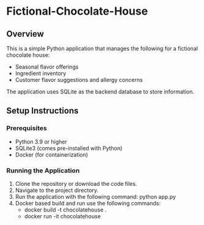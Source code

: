 # Fictional-Chocolate-House

## Overview

This is a simple Python application that manages the following for a fictional chocolate house:
- Seasonal flavor offerings
- Ingredient inventory
- Customer flavor suggestions and allergy concerns

The application uses SQLite as the backend database to store information.

## Setup Instructions

### Prerequisites

- Python 3.9 or higher
- SQLite3 (comes pre-installed with Python)
- Docker (for containerization)

### Running the Application

1. Clone the repository or download the code files.
2. Navigate to the project directory.
3. Run the application with the following command:
   python app.py
4. Docker based build and run use the following commands:
   - docker build -t chocolatehouse .
   - docker run -it chocolatehouse
    

